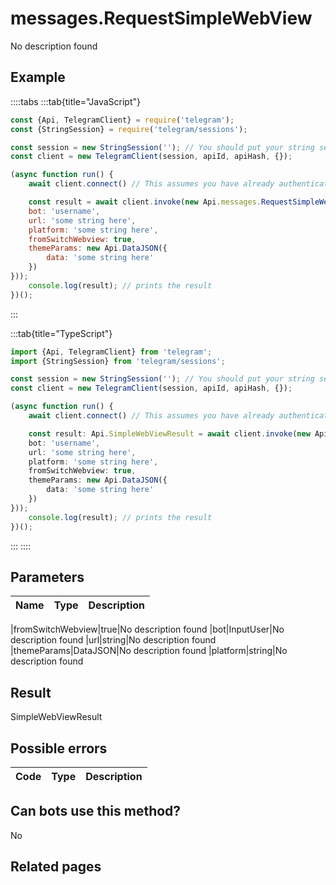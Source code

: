# messages.RequestSimpleWebView

No description found

## Example

::::tabs
:::tab{title="JavaScript"}
```js
const {Api, TelegramClient} = require('telegram');
const {StringSession} = require('telegram/sessions');

const session = new StringSession(''); // You should put your string session here
const client = new TelegramClient(session, apiId, apiHash, {});

(async function run() {
    await client.connect() // This assumes you have already authenticated with .start()

    const result = await client.invoke(new Api.messages.RequestSimpleWebView({
    bot: 'username',
    url: 'some string here',
    platform: 'some string here',
    fromSwitchWebview: true,
    themeParams: new Api.DataJSON({
        data: 'some string here'
    })
}));
    console.log(result); // prints the result
})();
```
:::

:::tab{title="TypeScript"}
```ts
import {Api, TelegramClient} from 'telegram';
import {StringSession} from 'telegram/sessions';

const session = new StringSession(''); // You should put your string session here
const client = new TelegramClient(session, apiId, apiHash, {});

(async function run() {
    await client.connect() // This assumes you have already authenticated with .start()

    const result: Api.SimpleWebViewResult = await client.invoke(new Api.messages.RequestSimpleWebView({
    bot: 'username',
    url: 'some string here',
    platform: 'some string here',
    fromSwitchWebview: true,
    themeParams: new Api.DataJSON({
        data: 'some string here'
    })
}));
    console.log(result); // prints the result
})();
```
:::
::::



## Parameters

| Name | Type | Description |
| :--: | ---- | ----------- |

|fromSwitchWebview|true|No description found
|bot|InputUser|No description found
|url|string|No description found
|themeParams|DataJSON|No description found
|platform|string|No description found


## Result

SimpleWebViewResult

## Possible errors

| Code | Type | Description |
| :--: | ---- | ----------- |



## Can bots use this method?

No

## Related pages


